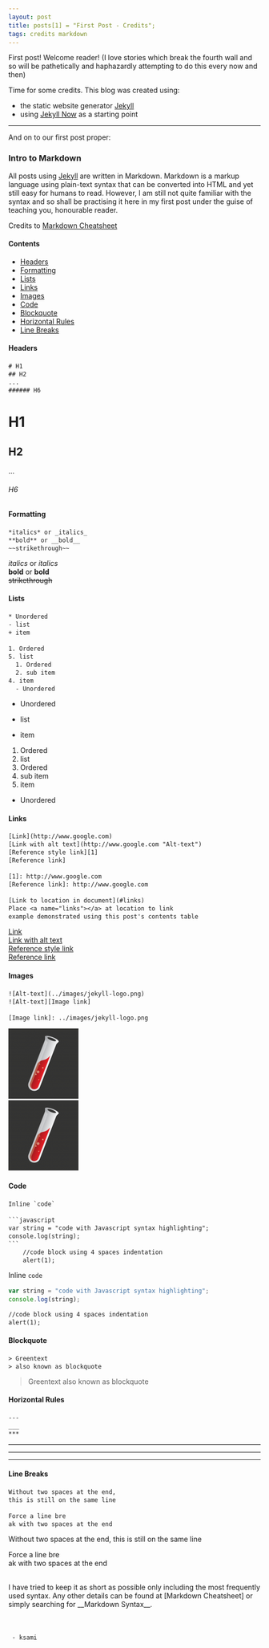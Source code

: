 ```yaml
---
layout: post
title: posts[1] = "First Post - Credits";
tags: credits markdown
---
```

First post! Welcome reader!
(I love stories which break the fourth wall and so will be pathetically and haphazardly attempting to do this every now and then)  
  
Time for some credits. This blog was created using:  
- the static website generator [Jekyll]
- using [Jekyll Now] as a starting point
  
---  
And on to our first post proper:
### Intro to Markdown
All posts using [Jekyll] are written in Markdown.
Markdown is a markup language using plain-text syntax that can be converted into HTML and yet still easy for humans to read.
However, I am still not quite familiar with the syntax and so shall be practising it here in my first post under the guise of teaching you, honourable reader.

Credits to [Markdown Cheatsheet]

#### Contents
- [Headers](#headers)
- [Formatting](#formatting)
- [Lists](#lists)
- [Links](#links)
- [Images](#images)
- [Code](#code)
- [Blockquote](#blockquote)
- [Horizontal Rules](#horizontalrules)
- [Line Breaks](#linebreaks)


#### <a name="headers"></a>Headers
```
# H1
## H2
...
###### H6
```
# H1
## H2
...
###### H6


#### <a name="formatting"></a>Formatting
```
*italics* or _italics_  
**bold** or __bold__  
~~strikethrough~~
```
*italics* or _italics_  
**bold** or __bold__  
~~strikethrough~~


#### <a name="lists"></a>Lists
```
* Unordered
- list
+ item

1. Ordered
5. list
  1. Ordered
  2. sub item
4. item
  - Unordered
```
* Unordered
- list
+ item

1. Ordered
5. list
  1. Ordered
  2. sub item
4. item
  - Unordered


#### <a name="links"></a>Links
```
[Link](http://www.google.com)  
[Link with alt text](http://www.google.com "Alt-text")  
[Reference style link][1]  
[Reference link]  

[1]: http://www.google.com
[Reference link]: http://www.google.com

[Link to location in document](#links)  
Place <a name="links"></a> at location to link  
example demonstrated using this post's contents table
```
[Link](http://www.google.com)  
[Link with alt text](http://www.google.com "Alt-text")  
[Reference style link][1]  
[Reference link]  

[1]: http://www.google.com
[Reference link]: http://www.google.com


#### <a name="images"></a>Images
```
![Alt-text](../images/jekyll-logo.png)  
![Alt-text][Image link]  

[Image link]: ../images/jekyll-logo.png
```
![Alt-text](../images/jekyll-logo.png)  
![Alt-text][Image link]  

[Image link]: ../images/jekyll-logo.png


#### <a name="code"></a>Code
    
    Inline `code`
    
    ```javascript
    var string = "code with Javascript syntax highlighting";
    console.log(string);
    ```
        //code block using 4 spaces indentation
        alert(1);


Inline `code`

```javascript
var string = "code with Javascript syntax highlighting";
console.log(string);
```

    //code block using 4 spaces indentation
    alert(1);



#### <a name="blockquote"></a>Blockquote

```
> Greentext
> also known as blockquote
```

> Greentext
> also known as blockquote


#### <a name="horizontalrules"></a>Horizontal Rules

```
---
___
***
```
---
___
***


#### <a name="linebreaks"></a>Line Breaks

```
Without two spaces at the end,
this is still on the same line

Force a line bre  
ak with two spaces at the end
```
Without two spaces at the end,
this is still on the same line

Force a line bre  
ak with two spaces at the end

<br>
I have tried to keep it as short as possible only including the most frequently used syntax.
Any other details can be found at [Markdown Cheatsheet] or simply searching for __Markdown Syntax__.

<br><br>` - ksami`

[Jekyll]: http://github.com/jekyll/jekyll
[Jekyll Now]: http://github.com/barryclark/jekyll-now
[Markdown Cheatsheet]: https://github.com/adam-p/markdown-here/wiki/Markdown-Cheatsheet
